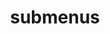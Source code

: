 ---
layout: page
title: submenus
nav: true
nav_order: 7
dropdown: true
children: 
    - title: publications
      permalink: /publications/
    - title: divider
    - title: projects
      permalink: /projects/
    - title: divider
    - title: repositories
      permalink: /repositories/
    - title: divider
    - title: CV
      permalink: /cv/
    - title: divider
    - title: teaching
      permalink: /teaching/
    - title: divider
    - title: people
      permalink: /people/
---
